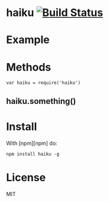 
# haiku [![Build Status](https://travis-ci.org/jxson/haiku.png?branch=master)](https://travis-ci.org/jxson/haiku)

# Example

# Methods

    var haiku = require('haiku')

## haiku.something()

# Install

With [npm][npm] do:

    npm install haiku -g

# License

MIT
